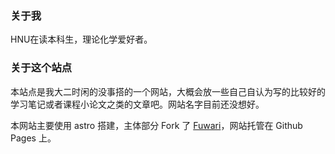 ### 关于我

HNU在读本科生，理论化学爱好者。

### 关于这个站点

本站点是我大二时闲的没事搭的一个网站，大概会放一些自己自认为写的比较好的学习笔记或者课程小论文之类的文章吧。网站名字目前还没想好。

本网站主要使用 astro 搭建，主体部分 Fork 了 [Fuwari](https://github.com/saicaca/fuwari)，网站托管在 Github Pages 上。
